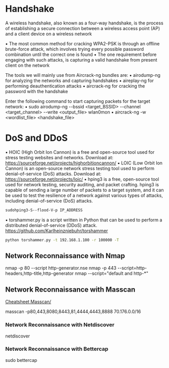 # Handshake

A wireless handshake, also known as a four-way handshake, is the 
process of establishing a secure connection between a wireless 
access point (AP) and a client device on a wireless network

▪ The most common method for cracking WPA2-PSK is through an offline brute-force attack, which involves trying every possible password combination until the correct one is found
▪ The one requirement before engaging with such attacks, is 
capturing a valid handshake from present client on the network

The tools we will mainly use from Aircrack-ng bundles are:
▪ airodump-ng for analyzing the networks and capturing handshakes
▪ aireplay-ng for performing deauthentication attacks
▪ aircrack-ng for cracking the password with the handshake


Enter the following command to start capturing packets for the target network:
▪ sudo airodump-ng --bssid <target_BSSID> --channel <target_channel> --write <output_file> wlan0mon
▪ aircrack-ng -w <wordlist_file> <handshake_file>

# DoS and DDoS

▪ HOIC (High Orbit Ion Cannon) is a free and open-source tool used for stress testing websites and networks. 
Download at: https://sourceforge.net/projects/highorbitioncannon/ 
▪ LOIC (Low Orbit Ion Cannon) is an open-source network stress testing tool used to perform denial-of-service (DoS) attacks. 
Download at: https://sourceforge.net/projects/loic/
▪ hping3 is a free, open-source tool used for network testing, security auditing, and packet crafting. hping3 is capable of sending a large number of packets to a target system, and it can be used to test the resilience of a network against various types of attacks, including denial-of-service (DoS) attacks.

```sh
sudohping3-S--flood-V-p IP_ADDRESS
```

▪ torshammer.py is a script written in Python that can be used to perform a distributed denial-of-service (DDoS) attack.
https://github.com/Karlheinzniebuhr/torshammer 

```sh
python torshammer.py -t 192.168.1.100 -r 100000 -T
```


##  Network Reconnaissance with Nmap
nmap -p 80 --script http-generator.nse
nmap -p 443 --script=http-headers,http-title,http-generator 
nmap --script="default and http-*" 

##  Network Reconnaissance with Masscan
[Cheatsheet Masscan/](https://cheatsheet.haax.fr/network/port-scanning/masscan_cheatsheet/)

masscan -p80,443,8080,8443,81,4444,4443,8888 70.176.0.0/16

###  Network Reconnaissance with Netdiscover

netdiscover

### Network Reconnaissance with Bettercap
sudo bettercap
